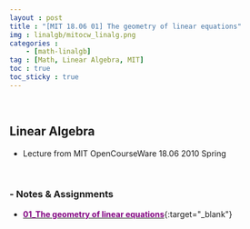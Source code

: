 ```yaml
---
layout : post
title : "[MIT 18.06 01] The geometry of linear equations"
img : linalgb/mitocw_linalg.png
categories : 
    - [math-linalgb]
tag : [Math, Linear Algebra, MIT]
toc : true
toc_sticky : true
---
```


<br/>

## Linear Algebra

- Lecture from MIT OpenCourseWare 18.06 2010 Spring

<br/>

### - Notes & Assignments

- [<span style="color:purple">**01_The geometry of linear equations**</span>](https://drive.google.com/file/d/1bpMo5VyF1uWR13kRK4_gGYPlfwSptJN-/view?usp=share_link){:target="_blank"}